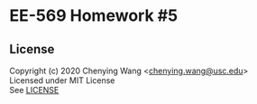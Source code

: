 # EE-569 Homework #5


## License

Copyright (c) 2020 Chenying Wang \<chenying.wang@usc.edu\> \
Licensed under MIT License \
See [LICENSE](./LICENSE)

